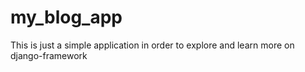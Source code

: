 # my_blog_app
This is just a simple application in order to explore and learn more on django-framework
